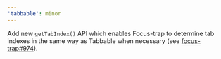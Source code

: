 ```yaml
---
'tabbable': minor
---
```


Add new `getTabIndex()` API which enables Focus-trap to determine tab indexes in the same way as Tabbable when necessary (see [focus-trap#974](https://github.com/focus-trap/focus-trap/pull/974)).
